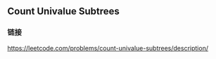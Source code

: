 ## Count Univalue Subtrees  
### 链接  
https://leetcode.com/problems/count-univalue-subtrees/description/